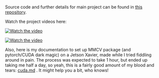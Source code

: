 Source code and further details for main project can be found in [this repository](https://github.com/tuankhoin/Autonomous-Plant-Detection-Robot).

Watch the project videos here:

[![Watch the video](https://img.youtube.com/vi/LVKoI0a2UPA/default.jpg)](https://youtu.be/LVKoI0a2UPA)

[![Watch the video](https://img.youtube.com/vi/Rxu4m-GGSoM/default.jpg)](https://youtu.be/Rxu4m-GGSoM)

Also, here is my documentation to set up MMCV package (and pytorch/CUDA dark magic) on a Jetson Xavier, made while I tried fiddling around in pain. The process was expected to take 1 hour, but ended up taking me half a day, so yeah, this is a fairly good amount of my blood and tears: [cuda.md](https://gist.github.com/tuankhoin/0e63cfd687211a6758ea5cf77611de78) . It might help you a bit, who knows!
